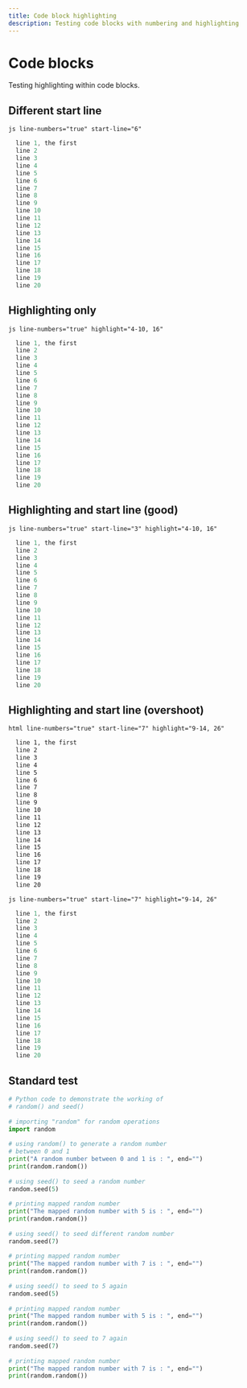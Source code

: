 ```yaml
---
title: Code block highlighting
description: Testing code blocks with numbering and highlighting
---
```

# Code blocks

Testing highlighting within code blocks.

## Different start line

`js line-numbers="true" start-line="6"`

```js line-numbers="true" start-line="6"  
  line 1, the first
  line 2
  line 3
  line 4
  line 5
  line 6
  line 7
  line 8
  line 9
  line 10
  line 11
  line 12
  line 13
  line 14
  line 15
  line 16
  line 17
  line 18
  line 19
  line 20
```

## Highlighting only

`js line-numbers="true" highlight="4-10, 16"`

```js line-numbers="true" highlight="4-10, 16"  
  line 1, the first
  line 2
  line 3
  line 4
  line 5
  line 6
  line 7
  line 8
  line 9
  line 10
  line 11
  line 12
  line 13
  line 14
  line 15
  line 16
  line 17
  line 18
  line 19
  line 20
```

## Highlighting and start line (good)

`js line-numbers="true" start-line="3" highlight="4-10, 16"`

```js line-numbers="true" start-line="3" highlight="4-10, 16"  
  line 1, the first
  line 2
  line 3
  line 4
  line 5
  line 6
  line 7
  line 8
  line 9
  line 10
  line 11
  line 12
  line 13
  line 14
  line 15
  line 16
  line 17
  line 18
  line 19
  line 20
```

## Highlighting and start line (overshoot)

`html line-numbers="true" start-line="7" highlight="9-14, 26"`

```html line-numbers="true" start-line="7" highlight="9-14, 26"  
  line 1, the first
  line 2
  line 3
  line 4
  line 5
  line 6
  line 7
  line 8
  line 9
  line 10
  line 11
  line 12
  line 13
  line 14
  line 15
  line 16
  line 17
  line 18
  line 19
  line 20
```

`js line-numbers="true" start-line="7" highlight="9-14, 26"`

```js line-numbers="true" start-line="7" highlight="9-14, 26"  
  line 1, the first
  line 2
  line 3
  line 4
  line 5
  line 6
  line 7
  line 8
  line 9
  line 10
  line 11
  line 12
  line 13
  line 14
  line 15
  line 16
  line 17
  line 18
  line 19
  line 20
```

## Standard test

```python line-numbers="true"
# Python code to demonstrate the working of
# random() and seed()
 
# importing "random" for random operations
import random
 
# using random() to generate a random number
# between 0 and 1
print("A random number between 0 and 1 is : ", end="")
print(random.random())
 
# using seed() to seed a random number
random.seed(5)
 
# printing mapped random number
print("The mapped random number with 5 is : ", end="")
print(random.random())
 
# using seed() to seed different random number
random.seed(7)
 
# printing mapped random number
print("The mapped random number with 7 is : ", end="")
print(random.random())
 
# using seed() to seed to 5 again
random.seed(5)
 
# printing mapped random number
print("The mapped random number with 5 is : ", end="")
print(random.random())
 
# using seed() to seed to 7 again
random.seed(7)
 
# printing mapped random number
print("The mapped random number with 7 is : ", end="")
print(random.random())
```
